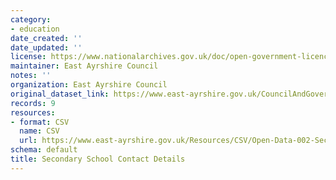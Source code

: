 ```yaml
---
category:
- education
date_created: ''
date_updated: ''
license: https://www.nationalarchives.gov.uk/doc/open-government-licence/version/3/
maintainer: East Ayrshire Council
notes: ''
organization: East Ayrshire Council
original_dataset_link: https://www.east-ayrshire.gov.uk/CouncilAndGovernment/About-the-Council/Information-and-statistics/Open-Data.aspx
records: 9
resources:
- format: CSV
  name: CSV
  url: https://www.east-ayrshire.gov.uk/Resources/CSV/Open-Data-002-Secondary-School-Contacts.csv
schema: default
title: Secondary School Contact Details
---
```


